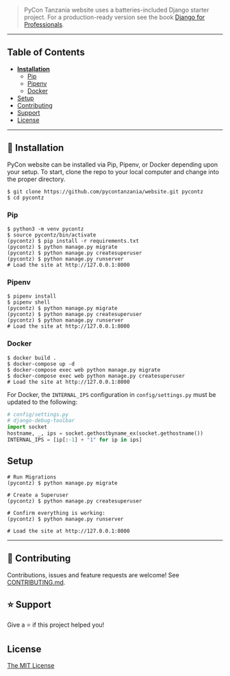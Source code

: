 > PyCon Tanzania website uses a batteries-included Django starter project. For a production-ready version see the book [Django for Professionals](https://djangoforprofessionals.com).

---

## Table of Contents

- **[Installation](#installation)**
  - [Pip](#pip)
  - [Pipenv](#pipenv)
  - [Docker](#docker)
- [Setup](#setup)
- [Contributing](#contributing)
- [Support](#support)
- [License](#license)

---

## 📖 Installation

PyCon website can be installed via Pip, Pipenv, or Docker depending upon your setup. To start, clone the repo to your local computer and change into the proper directory.

```
$ git clone https://github.com/pycontanzania/website.git pycontz
$ cd pycontz
```

### Pip

```
$ python3 -m venv pycontz
$ source pycontz/bin/activate
(pycontz) $ pip install -r requirements.txt
(pycontz) $ python manage.py migrate
(pycontz) $ python manage.py createsuperuser
(pycontz) $ python manage.py runserver
# Load the site at http://127.0.0.1:8000
```

### Pipenv

```
$ pipenv install
$ pipenv shell
(pycontz) $ python manage.py migrate
(pycontz) $ python manage.py createsuperuser
(pycontz) $ python manage.py runserver
# Load the site at http://127.0.0.1:8000
```

### Docker

```
$ docker build .
$ docker-compose up -d
$ docker-compose exec web python manage.py migrate
$ docker-compose exec web python manage.py createsuperuser
# Load the site at http://127.0.0.1:8000
```

For Docker, the `INTERNAL_IPS` configuration in `config/settings.py` must be updated to the following:

```python
# config/settings.py
# django-debug-toolbar
import socket
hostname, _, ips = socket.gethostbyname_ex(socket.gethostname())
INTERNAL_IPS = [ip[:-1] + "1" for ip in ips]
```

## Setup

```
# Run Migrations
(pycontz) $ python manage.py migrate

# Create a Superuser
(pycontz) $ python manage.py createsuperuser

# Confirm everything is working:
(pycontz) $ python manage.py runserver

# Load the site at http://127.0.0.1:8000
```

---

## 🤝 Contributing

Contributions, issues and feature requests are welcome! See [CONTRIBUTING.md](https://github.com/pycontanzania/website/blob/master/CONTRIBUTING.md).

## ⭐️ Support

Give a ⭐️ if this project helped you!

## License

[The MIT License](LICENSE)

<!-- ## Docker Usage
```
# Build the Docker Image
$ docker-compose build

# Run Migrations
$ docker-compose run --rm web python manage.py migrate

# Create a Superuser
$ docker-compose run --rm web python manage.py createsuperuser

# Run Django on http://localhost:8000/
$ docker-compose up

# Run Django in background mode
$ docker-compose up -d

# Stop all running containers
$ docker-compose down

# Run Tests
$ docker-compose run --rm web pytest

# Re-build PIP requirements
$ docker-compose run --rm web pip-compile requirements/requirements.in
```-->

<!-- ## Next Steps

- Use [PostgreSQL locally via Docker](https://wsvincent.com/django-docker-postgresql/)
- Use [django-environ](https://github.com/joke2k/django-environ) for environment variables
- Update [EMAIL_BACKEND](https://docs.djangoproject.com/en/3.0/topics/email/#module-django.core.mail) to configure an SMTP backend
- Make the [admin more secure](https://opensource.com/article/18/1/10-tips-making-django-admin-more-secure)

## Adding Social Authentication

- [Configuring Google](https://wsvincent.com/django-allauth-tutorial-custom-user-model/#google-credentials)
- [Configuring Facebook](http://www.sarahhagstrom.com/2013/09/the-missing-django-allauth-tutorial/#Create_and_configure_a_Facebook_app)
- [Configuring Github](https://wsvincent.com/django-allauth-tutorial/)
- `django-allauth` supports [many, many other providers in the official docs](https://django-allauth.readthedocs.io/en/latest/providers.html) -->
